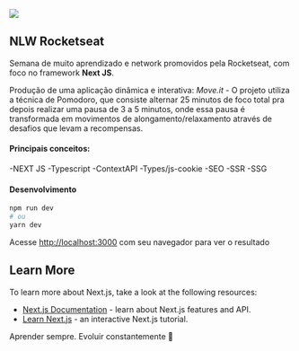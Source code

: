 ![](https://imgur.com/15YgmKf.png)


## NLW Rocketseat

Semana de muito aprendizado e network promovidos pela Rocketseat, com foco no  framework **Next JS**. 

Produção de uma aplicação dinâmica e interativa: _Move.it_ - O projeto utiliza a técnica de Pomodoro, que consiste alternar 25 minutos de foco total pra depois realizar uma pausa de 3 a 5 minutos, onde essa pausa é transformada em movimentos de alongamento/relaxamento através de desafios que levam a recompensas.

#### Principais conceitos:

-NEXT JS
-Typescript
-ContextAPI
-Types/js-cookie
-SEO
-SSR
-SSG


#### Desenvolvimento



```bash
npm run dev
# ou
yarn dev
```

Acesse [http://localhost:3000](http://localhost:3000) com seu navegador para ver o resultado



## Learn More

To learn more about Next.js, take a look at the following resources:

- [Next.js Documentation](https://nextjs.org/docs) - learn about Next.js features and API.
- [Learn Next.js](https://nextjs.org/learn) - an interactive Next.js tutorial.



Aprender sempre. Evoluir constantemente 🚀